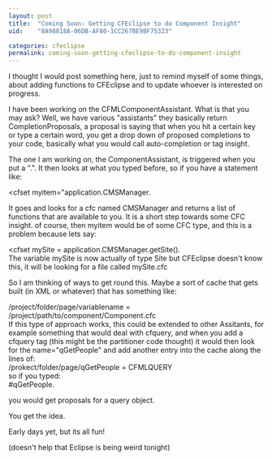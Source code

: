 ```yaml
---
layout: post
title:  "Coming Soon: Getting CFEclipse to do Component Insight"
uid:	"8A98818A-06DB-AF80-1CC267BE9BF75323"

categories: cfeclipse
permalink: coming-soon-getting-cfeclipse-to-do-component-insight
---
```

I thought I would post something here, just to remind myself of some things, about adding functions to CFEclipse and to update whoever is interested on progress.

I have been working on the CFMLComponentAssistant. What is that you may ask? Well, we have various "assistants" they basically return CompletionProposals, a proposal is saying that when you hit a certain key or type a certain word, you get a drop down of proposed completions to your code, basically what you would call auto-completion or tag insight.

 The one I am working on, the ComponentAssistant, is triggered when you put a ".". It then looks at what you typed before, so if you have a statement like:

<div class="code">&lt;cfset myitem="application.CMSManager.</div>

It goes and looks for a cfc named CMSManager and returns a list of functions that are available to you.
It is a short step towards some CFC insight. of course, then myitem would be of some CFC type, and this is a problem because lets say:

<div class="code">&lt;cfset mySite = application.CMSManager.getSite().</div>
The variable mySite is now actually of type Site but CFEclipse doesn't know this, it will be looking for a file called mySite.cfc

So I am thinking of ways to get round this. Maybe a sort of cache that gets built (in XML or whatever) that has something like:
<div class="code">/project/folder/page/variablename = /project/path/to/component/Component.cfc</div>
If this type of approach works, this could be extended to other Assitants, for example something that would deal with cfquery, and when you add a cfquery tag (this might be the partitioner code thought) it would then look for the name="qGetPeople" and add another entry into the cache along the lines of:
<div class="code">/prokect/folder/page/qGetPeople = CFMLQUERY</div>
so if you typed:

<div class="code">#qGetPeople.</div>

you would get proposals for a query object. 

You get the idea. 

Early days yet, but its all fun!

(doesn't help that Eclipse is being weird tonight)